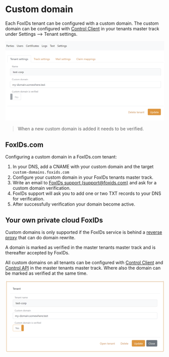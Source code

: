 # Custom domain

Each FoxIDs tenant can be configured with a custom domain. The custom domain can be configured with [Control Client](control.md#foxids-control-client) 
in your tenants master track under Settings --> Tenant settings. 

![Configure reverse proxy secret](images/configure-tenant-custom-domain-my-track.png)

> When a new custom domain is added it needs to be verified.

## FoxIDs.com
Configuring a custom domain in a FoxIDs.com tenant:

 1. In your DNS, add a CNAME with your custom domain and the target `custom-domains.foxids.com`
 2. Configure your custom domain in your FoxIDs tenants master track.
 3. Write an email to [FoxIDs support (support@foxids.com)](mailto:support@foxids.com) and ask for a custom domain verification.
 4. FoxIDs support will ask you to add one or two TXT records to your DNS for verification.
 5. After successfully verification your domain become active.

## Your own private cloud FoxIDs
Custom domains is only supported if the FoxIDs service is behind a [reverse proxy](reverse-proxy.md) that can do domain rewrite.

A domain is marked as verified in the master tenants master track and is thereafter accepted by FoxIDs.

All custom domains on all tenants can be configured with [Control Client](control.md#foxids-control-client) and [Control API](control.md#foxids-control-api) in the master tenants master track. 
Where also the domain can be marked as verified at the same time. 

![Configure reverse proxy secret](images/configure-tenant-custom-domain-track.png)
